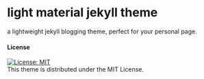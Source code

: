 # light material jekyll theme
a lightweight jekyll blogging theme, perfect for your personal page.
#### License
[![License: MIT](https://img.shields.io/badge/License-MIT-yellow.svg)](https://opensource.org/licenses/MIT)  
This theme is distributed under the MIT License.
